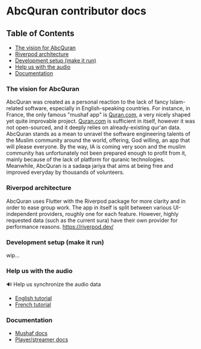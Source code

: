 # AbcQuran contributor docs

## Table of Contents

- [The vision for AbcQuran](#vision)
- [Riverpod architecture](#riverpod)
- [Development setup (make it run)](#setup)
- [Help us with the audio](#sync)
- [Documentation](#docs)

### The vision for AbcQuran <a name="vision"></a>

AbcQuran was created as a personal reaction to the lack of fancy Islam-related software, especially in English-speaking countries. For instance, in France, the only famous "mushaf app" is [Quran.com](https://quran.com), a very nicely shaped yet quite improvable project. [Quran.com](https://quran.com) is sufficient in itself, however it was not open-sourced, and it deeply relies on already-existing qur'an data.<br>
AbcQuran stands as a mean to unravel the software engineering talents of the Muslim community around the world, offering, God willing, an app that will please everyone. By the way, IA is coming very soon and the muslim community has unfortunately not been prepared enough to profit from it, mainly because of the lack of  platform for quranic technologies.<br>
Meanwhile, AbcQuran is a sadaqa jariya that aims at being free and improved everyday by thousands of volunteers.


### Riverpod architecture <a name="riverpod"></a>

AbcQuran uses Flutter with the Riverpod package for more clarity and in order to ease group work.
The app in itself is split between various UI-independent providers, roughly one for each feature. However, highly requested data (such as the current sura) have their own provider for performance reasons.
https://riverpod.dev/


### Development setup (make it run) <a name="setup"></a>
wip...


### Help us with the audio<a name="sync"></a>
🔊 Help us synchronize the audio data
- [English tutorial](https://www.youtube.com/watch?v=CL2cN2zhCm0)
- [French tutorial](https://www.youtube.com/watch?v=p4eLZa9lC0M)


### Documentation <a name="docs"></a>
- [Mushaf docs](lib/services/quran/README.md)
- [Player/streamer docs](lib/providers/player/README.md)
